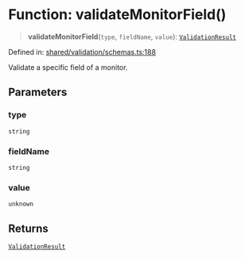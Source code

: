 # Function: validateMonitorField()

> **validateMonitorField**(`type`, `fieldName`, `value`): [`ValidationResult`](../interfaces/ValidationResult.md)

Defined in: [shared/validation/schemas.ts:188](https://github.com/Nick2bad4u/Uptime-Watcher/blob/dca5483e793478722cd3e6e125cafcec5fc771f0/shared/validation/schemas.ts#L188)

Validate a specific field of a monitor.

## Parameters

### type

`string`

### fieldName

`string`

### value

`unknown`

## Returns

[`ValidationResult`](../interfaces/ValidationResult.md)
